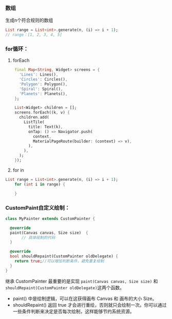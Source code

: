 ### 数组
生成n个符合规则的数组
```dart
List range = List<int>.generate(n, (i) => i + 1);
// range：[1, 2, 3, 4, 5]
```

### for循环：
1. forEach
```dart
    final Map<String, Widget> screens = {
      'Lines': Lines(),
      'Circles': Circles(),
      'Polygon': Polygon(),
      'Spiral': Spiral(),
      'Planets': Planets(),
    };

    List<Widget> children = [];
    screens.forEach((k, v) {
      children.add(
        ListTile(
          title: Text(k),
          onTap: () => Navigator.push(
            context,
            MaterialPageRoute(builder: (context) => v),
          ),
        ),
      );
    });
```
2. for in 
```dart
List range = List<int>.generate(n, (i) => i + 1);
    for (int i in range) {

    }
```

### CustomPaint自定义绘制：
```dart
class MyPainter extends CustomPainter {

  @override
  paint(Canvas canvas, Size size)  {
       // 具体绘制的代码
  }

  @override
  bool shouldRepaint(CustomPainter oldDelegate) {
    return true;//可以增加判断条件，避免重复绘制
  }
}
```

继承 CustomPainter 最重要的是实现 ```paint(Canvas canvas, Size size)``` 和``` shouldRepaint(CustomPainter oldDelegate) ```这两个函数。
- paint() 中是绘制逻辑，可以在这获得画布 Canvas 和 画布的大小 Size。
- shouldRepaint() 返回 true 才会进行重绘，否则就只会绘制一次。你可以通过一些条件判断来决定是否每次绘制，这样能够节约系统资源。


